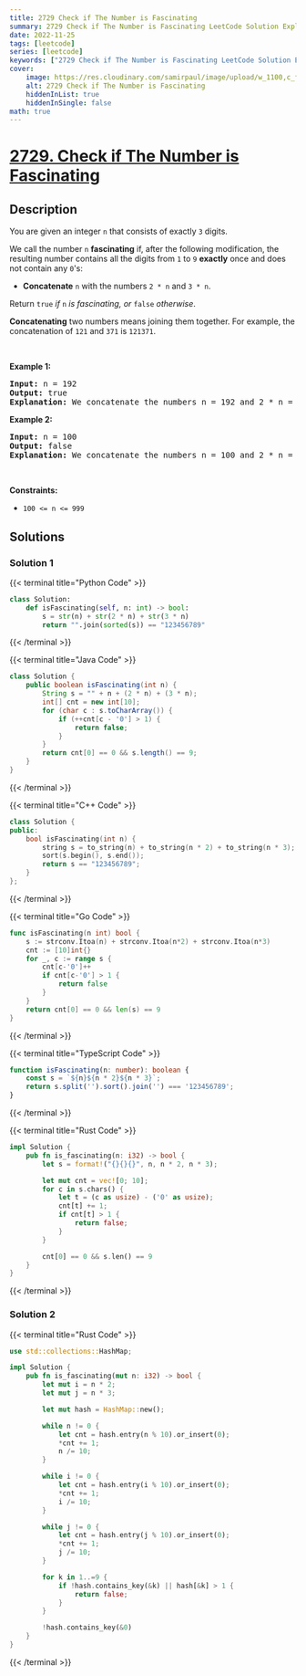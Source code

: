 ```yaml
---
title: 2729 Check if The Number is Fascinating
summary: 2729 Check if The Number is Fascinating LeetCode Solution Explained
date: 2022-11-25
tags: [leetcode]
series: [leetcode]
keywords: ["2729 Check if The Number is Fascinating LeetCode Solution Explained in all languages", "2729 Check if The Number is Fascinating", "LeetCode", "leetcode solution in Python3 C++ Java Go PHP Ruby Swift TypeScript Rust C# JavaScript C", "GeeksforGeeks", "InterviewBit", "Coding Ninjas", "HackerRank", "HackerEarth", "CodeChef", "TopCoder", "AlgoExpert", "freeCodeCamp", "Codeforces", "GitHub", "AtCoder", "Samir Paul"]
cover:
    image: https://res.cloudinary.com/samirpaul/image/upload/w_1100,c_fit,co_rgb:FFFFFF,l_text:Arial_75_bold:2729 Check if The Number is Fascinating - Solution Explained/problem-solving.webp
    alt: 2729 Check if The Number is Fascinating
    hiddenInList: true
    hiddenInSingle: false
math: true
---
```



# [2729. Check if The Number is Fascinating](https://leetcode.com/problems/check-if-the-number-is-fascinating)


## Description

<p>You are given an integer <code>n</code> that consists of exactly <code>3</code> digits.</p>

<p>We call the number <code>n</code> <strong>fascinating</strong> if, after the following modification, the resulting number contains all the digits from <code>1</code> to <code>9</code> <strong>exactly</strong> once and does not contain any <code>0</code>&#39;s:</p>

<ul>
	<li><strong>Concatenate</strong> <code>n</code> with the numbers <code>2 * n</code> and <code>3 * n</code>.</li>
</ul>

<p>Return <code>true</code><em> if </em><code>n</code><em> is fascinating, or </em><code>false</code><em> otherwise</em>.</p>

<p><strong>Concatenating</strong> two numbers means joining them together. For example, the concatenation of <code>121</code> and <code>371</code> is <code>121371</code>.</p>

<p>&nbsp;</p>
<p><strong class="example">Example 1:</strong></p>

<pre>
<strong>Input:</strong> n = 192
<strong>Output:</strong> true
<strong>Explanation:</strong> We concatenate the numbers n = 192 and 2 * n = 384 and 3 * n = 576. The resulting number is 192384576. This number contains all the digits from 1 to 9 exactly once.
</pre>

<p><strong class="example">Example 2:</strong></p>

<pre>
<strong>Input:</strong> n = 100
<strong>Output:</strong> false
<strong>Explanation:</strong> We concatenate the numbers n = 100 and 2 * n = 200 and 3 * n = 300. The resulting number is 100200300. This number does not satisfy any of the conditions.
</pre>

<p>&nbsp;</p>
<p><strong>Constraints:</strong></p>

<ul>
	<li><code>100 &lt;= n &lt;= 999</code></li>
</ul>

## Solutions

### Solution 1

<!-- tabs:start -->

{{< terminal title="Python Code" >}}
```python
class Solution:
    def isFascinating(self, n: int) -> bool:
        s = str(n) + str(2 * n) + str(3 * n)
        return "".join(sorted(s)) == "123456789"
```
{{< /terminal >}}

{{< terminal title="Java Code" >}}
```java
class Solution {
    public boolean isFascinating(int n) {
        String s = "" + n + (2 * n) + (3 * n);
        int[] cnt = new int[10];
        for (char c : s.toCharArray()) {
            if (++cnt[c - '0'] > 1) {
                return false;
            }
        }
        return cnt[0] == 0 && s.length() == 9;
    }
}
```
{{< /terminal >}}

{{< terminal title="C++ Code" >}}
```cpp
class Solution {
public:
    bool isFascinating(int n) {
        string s = to_string(n) + to_string(n * 2) + to_string(n * 3);
        sort(s.begin(), s.end());
        return s == "123456789";
    }
};
```
{{< /terminal >}}

{{< terminal title="Go Code" >}}
```go
func isFascinating(n int) bool {
	s := strconv.Itoa(n) + strconv.Itoa(n*2) + strconv.Itoa(n*3)
	cnt := [10]int{}
	for _, c := range s {
		cnt[c-'0']++
		if cnt[c-'0'] > 1 {
			return false
		}
	}
	return cnt[0] == 0 && len(s) == 9
}
```
{{< /terminal >}}

{{< terminal title="TypeScript Code" >}}
```ts
function isFascinating(n: number): boolean {
    const s = `${n}${n * 2}${n * 3}`;
    return s.split('').sort().join('') === '123456789';
}
```
{{< /terminal >}}

{{< terminal title="Rust Code" >}}
```rust
impl Solution {
    pub fn is_fascinating(n: i32) -> bool {
        let s = format!("{}{}{}", n, n * 2, n * 3);

        let mut cnt = vec![0; 10];
        for c in s.chars() {
            let t = (c as usize) - ('0' as usize);
            cnt[t] += 1;
            if cnt[t] > 1 {
                return false;
            }
        }

        cnt[0] == 0 && s.len() == 9
    }
}
```
{{< /terminal >}}

<!-- tabs:end -->

### Solution 2

<!-- tabs:start -->

{{< terminal title="Rust Code" >}}
```rust
use std::collections::HashMap;

impl Solution {
    pub fn is_fascinating(mut n: i32) -> bool {
        let mut i = n * 2;
        let mut j = n * 3;

        let mut hash = HashMap::new();

        while n != 0 {
            let cnt = hash.entry(n % 10).or_insert(0);
            *cnt += 1;
            n /= 10;
        }

        while i != 0 {
            let cnt = hash.entry(i % 10).or_insert(0);
            *cnt += 1;
            i /= 10;
        }

        while j != 0 {
            let cnt = hash.entry(j % 10).or_insert(0);
            *cnt += 1;
            j /= 10;
        }

        for k in 1..=9 {
            if !hash.contains_key(&k) || hash[&k] > 1 {
                return false;
            }
        }

        !hash.contains_key(&0)
    }
}
```
{{< /terminal >}}

<!-- tabs:end -->

<!-- end -->
